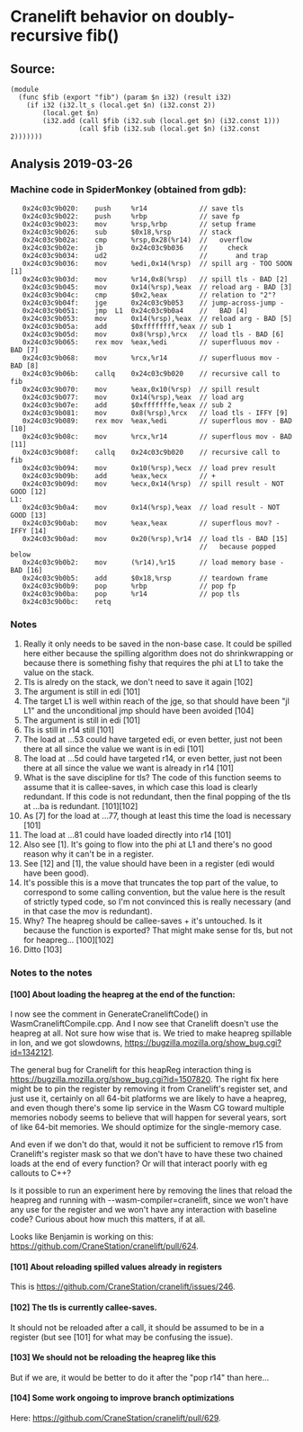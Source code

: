# Cranelift behavior on doubly-recursive fib()

## Source:

```
(module
  (func $fib (export "fib") (param $n i32) (result i32)
    (if i32 (i32.lt_s (local.get $n) (i32.const 2))
        (local.get $n)
        (i32.add (call $fib (i32.sub (local.get $n) (i32.const 1)))
                 (call $fib (i32.sub (local.get $n) (i32.const 2)))))))
```

## Analysis 2019-03-26

### Machine code in SpiderMonkey (obtained from gdb):

```
   0x24c03c9b020:    push     %r14             // save tls
   0x24c03c9b022:    push     %rbp             // save fp
   0x24c03c9b023:    mov      %rsp,%rbp        // setup frame
   0x24c03c9b026:    sub      $0x18,%rsp       // stack
   0x24c03c9b02a:    cmp      %rsp,0x28(%r14)  //   overflow
   0x24c03c9b02e:    jb       0x24c03c9b036    //     check
   0x24c03c9b034:    ud2                       //       and trap
   0x24c03c9b036:    mov      %edi,0x14(%rsp)  // spill arg - TOO SOON [1]
   0x24c03c9b03d:    mov      %r14,0x8(%rsp)   // spill tls - BAD [2]
   0x24c03c9b045:    mov      0x14(%rsp),%eax  // reload arg - BAD [3]
   0x24c03c9b04c:    cmp      $0x2,%eax        // relation to "2"?
   0x24c03c9b04f:    jge      0x24c03c9b053    // jump-across-jump -
   0x24c03c9b051:    jmp  L1  0x24c03c9b0a4    //   BAD [4]
   0x24c03c9b053:    mov      0x14(%rsp),%eax  // reload arg - BAD [5]
   0x24c03c9b05a:    add      $0xffffffff,%eax // sub 1
   0x24c03c9b05d:    mov      0x8(%rsp),%rcx   // load tls - BAD [6]
   0x24c03c9b065:    rex mov  %eax,%edi        // superfluous mov - BAD [7]
   0x24c03c9b068:    mov      %rcx,%r14        // superfluous mov - BAD [8]
   0x24c03c9b06b:    callq    0x24c03c9b020    // recursive call to fib
   0x24c03c9b070:    mov      %eax,0x10(%rsp)  // spill result
   0x24c03c9b077:    mov      0x14(%rsp),%eax  // load arg
   0x24c03c9b07e:    add      $0xfffffffe,%eax // sub 2
   0x24c03c9b081:    mov      0x8(%rsp),%rcx   // load tls - IFFY [9]
   0x24c03c9b089:    rex mov  %eax,%edi        // superflous mov - BAD [10]
   0x24c03c9b08c:    mov      %rcx,%r14        // superflous mov - BAD [11]
   0x24c03c9b08f:    callq    0x24c03c9b020    // recursive call to fib
   0x24c03c9b094:    mov      0x10(%rsp),%ecx  // load prev result
   0x24c03c9b09b:    add      %eax,%ecx        // +
   0x24c03c9b09d:    mov      %ecx,0x14(%rsp)  // spill result - NOT GOOD [12]
L1:
   0x24c03c9b0a4:    mov      0x14(%rsp),%eax  // load result - NOT GOOD [13]
   0x24c03c9b0ab:    mov      %eax,%eax        // superflous mov? - IFFY [14]
   0x24c03c9b0ad:    mov      0x20(%rsp),%r14  // load tls - BAD [15]
                                               //   because popped below
   0x24c03c9b0b2:    mov      (%r14),%r15      // load memory base - BAD [16]
   0x24c03c9b0b5:    add      $0x18,%rsp       // teardown frame
   0x24c03c9b0b9:    pop      %rbp             // pop fp
   0x24c03c9b0ba:    pop      %r14             // pop tls
   0x24c03c9b0bc:    retq   
```

### Notes

1. Really it only needs to be saved in the non-base case.  It could be spilled here either because the spilling algorithm does not do shrinkwrapping or because there is something fishy that requires the phi at L1 to take the value on the stack.
2. Tls is alredy on the stack, we don't need to save it again [102]
3. The argument is still in edi [101]
4. The target L1 is well within reach of the jge, so that should have been "jl L1" and the unconditional jmp should have been avoided [104]
5. The argument is still in edi [101]
6. Tls is still in r14 still [101]
7. The load at ...53 could have targeted edi, or even better, just not been there at all since the value we want is in edi [101]
8. The load at ...5d could have targeted r14, or even better, just not been there at all since the value we want is already in r14 [101]
9. What is the save discipline for tls?  The code of this function seems to assume that it is callee-saves, in which case this load is clearly redundant.  If this code is not redundant, then the final popping of the tls at ...ba is redundant. [101][102]
10. As [7] for the load at ...77, though at least this time the load is necessary [101]
11. The load at ...81 could have loaded directly into r14 [101]
12. Also see [1].  It's going to flow into the phi at L1 and there's no good reason why it can't be in a register.
13. See [12] and [1], the value should have been in a register (edi would have been good).
14. It's possible this is a move that truncates the top part of the value, to correspond to some calling convention, but the value here is the result of strictly typed code, so I'm not convinced this is really necessary (and in that case the mov is redundant).
15. Why?  The heapreg should be callee-saves + it's untouched.  Is it because the function is exported?  That might make sense for tls, but not for heapreg...  [100][102]
16. Ditto [103]

### Notes to the notes

#### [100] About loading the heapreg at the end of the function:

I now see the comment in GenerateCraneliftCode() in WasmCraneliftCompile.cpp.  And I now see that Cranelift doesn't use the heapreg at all.  Not sure how wise that is.  We tried to make heapreg spillable in Ion, and we got slowdowns, https://bugzilla.mozilla.org/show_bug.cgi?id=1342121.

The general bug for Cranelift for this heapReg interaction thing is https://bugzilla.mozilla.org/show_bug.cgi?id=1507820.  The right fix here might be to pin the register by removing it from Cranelift's register set, and just use it, certainly on all 64-bit platforms we are likely to have a heapreg, and even though there's some lip service in the Wasm CG toward multiple memories nobody seems to believe that will happen for several years, sort of like 64-bit memories.  We should optimize for the single-memory case.

And even if we don't do that, would it not be sufficient to remove r15 from Cranelift's register mask so that we don't have to have these two chained loads at the end of every function?  Or will that interact poorly with eg callouts to C++?

Is it possible to run an experiment here by removing the lines that reload the heapreg and running with --wasm-compiler=cranelift, since we won't have any use for the register and we won't have any interaction with baseline code?  Curious about how much this matters, if at all.

Looks like Benjamin is working on this: https://github.com/CraneStation/cranelift/pull/624.

#### [101] About reloading spilled values already in registers

This is https://github.com/CraneStation/cranelift/issues/246.

#### [102] The tls is currently callee-saves.

It should not be reloaded after a call, it should be assumed to be in a register (but see [101] for what may be confusing the issue).

#### [103] We should not be reloading the heapreg like this

But if we are, it would be better to do it after the "pop r14" than here...

#### [104] Some work ongoing to improve branch optimizations

Here: https://github.com/CraneStation/cranelift/pull/629.
